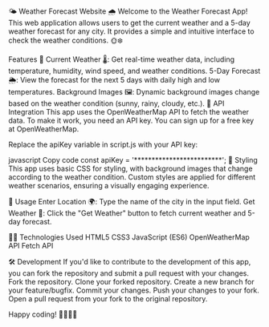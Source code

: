 🌤️ Weather Forecast Website 🌧️
Welcome to the Weather Forecast App! This web application allows users to get the current weather and a 5-day weather forecast for any city. It provides a simple and intuitive interface to check the weather conditions. 🌞❄️

Features 🚀
Current Weather 🌡️: Get real-time weather data, including temperature, humidity, wind speed, and weather conditions.
5-Day Forecast 🌦️: View the forecast for the next 5 days with daily high and low temperatures.
Background Images 🖼️: Dynamic background images change based on the weather condition (sunny, rainy, cloudy, etc.).
📡 API Integration
This app uses the OpenWeatherMap API to fetch the weather data. To make it work, you need an API key. You can sign up for a free key at OpenWeatherMap.

Replace the apiKey variable in script.js with your API key:

javascript
Copy code
const apiKey = '*************************';
🎨 Styling
This app uses basic CSS for styling, with background images that change according to the weather condition. Custom styles are applied for different weather scenarios, ensuring a visually engaging experience.

📝 Usage
Enter Location 🌍: Type the name of the city in the input field.
Get Weather 🌈: Click the "Get Weather" button to fetch current weather and 5-day forecast.

🧑‍💻 Technologies Used
HTML5
CSS3
JavaScript (ES6)
OpenWeatherMap API
Fetch API

🛠️ Development
If you'd like to contribute to the development of this app, you can fork the repository and submit a pull request with your changes.
Fork the repository.
Clone your forked repository.
Create a new branch for your feature/bugfix.
Commit your changes.
Push your changes to your fork.
Open a pull request from your fork to the original repository.

Happy coding! 👩‍💻👨‍💻









